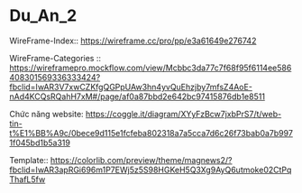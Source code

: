 # Du_An_2
WireFrame-Index:: https://wireframe.cc/pro/pp/e3a61649e276742

WireFrame-Categories :: https://wireframepro.mockflow.com/view/Mcbbc3da77c7f68f95f6114ee586408301569336333424?fbclid=IwAR3V7xwCZKfgQGPpUAw3hn4yvQuEhzjby7mfsZ4AoE-nAd4KCQsRQahH7xM#/page/af0a87bbd2e642bc97415876db1e8511


Chức năng website: https://coggle.it/diagram/XYyFzBcw7jxbPrS7/t/web-tin-t%E1%BB%A9c/0bece9d115e1fcfeba802318a7a5cca7d6c26f73bab0a7b9971f045bd1b5a319



Template:: https://colorlib.com/preview/theme/magnews2/?fbclid=IwAR3apRGi696m1P7EWj5z5S98HGKeH5Q3Xg9AyQ6utmoke02CtPqThafL5fw